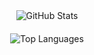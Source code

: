 <div align="center">
  <div style="display: flex; flex-direction: column; align-items: center; gap: 20px">
    <img src="https://github-readme-stats.vercel.app/api?username=weiwang0305&show_icons=true&theme=dark" alt="GitHub Stats" />
    <img src="https://github-readme-stats.vercel.app/api/top-langs/?username=weiwang0305" alt="Top Languages" />
  </div>
</div>
